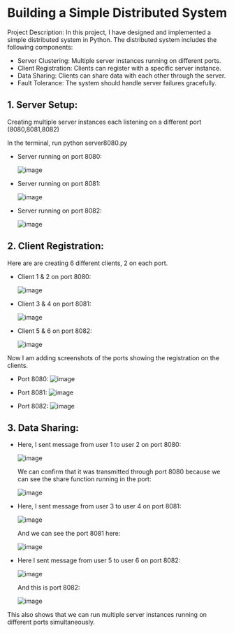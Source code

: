 # Building a Simple Distributed System

Project Description: In this project, I have designed and implemented a simple distributed system in Python. The distributed system includes the following components:

- Server Clustering: Multiple server instances running on different ports.
- Client Registration: Clients can register with a specific server instance.
- Data Sharing: Clients can share data with each other through the server.
- Fault Tolerance: The system should handle server failures gracefully.


## 1. Server Setup:

Creating multiple server instances each listening on a different port (8080,8081,8082) 

In the terminal, run python server8080.py 
- Server running on port 8080:

  ![image](https://github.com/krsnathkr/FlaskMessagingSystem/assets/66662960/eacea52e-46f5-48e7-a5e2-85b4c64e3043)

- Server running on port 8081:

  ![image](https://github.com/krsnathkr/FlaskMessagingSystem/assets/66662960/d6ef2b05-1607-4514-9cbe-b1194f7eec27)

- Server running on port 8082:

  ![image](https://github.com/krsnathkr/FlaskMessagingSystem/assets/66662960/dc605d6e-80cd-483c-ba8c-fa73cdfc44af)


## 2. Client Registration:

Here are are creating 6 different clients, 2 on each port.

- Client 1 & 2 on port 8080:

  ![image](https://github.com/krsnathkr/FlaskMessagingSystem/assets/66662960/f186f428-7ea3-4450-aa30-3f9c2b7ca9f9)

- Client 3 & 4 on port 8081:

  ![image](https://github.com/krsnathkr/FlaskMessagingSystem/assets/66662960/b87b51e3-2c9e-4f43-80f4-1863e8e7d10f)

- Client 5 & 6 on port 8082:

  ![image](https://github.com/krsnathkr/FlaskMessagingSystem/assets/66662960/f058050b-b8b1-477a-9f18-f1db224b1070)

Now I am adding screenshots of the ports showing the registration on the clients.

- Port 8080:
  ![image](https://github.com/krsnathkr/FlaskMessagingSystem/assets/66662960/87e45a8f-8a80-4d1e-bd2f-3b2cecb6d774)

- Port 8081:
  ![image](https://github.com/krsnathkr/FlaskMessagingSystem/assets/66662960/16a2774c-7a54-4207-bef4-95a4017bcc8d)

- Port 8082:
  ![image](https://github.com/krsnathkr/FlaskMessagingSystem/assets/66662960/9e727bac-da96-435d-8bfe-58e5a1fb1354)


## 3. Data Sharing:

- Here, I sent message from user 1 to user 2 on port 8080:
  
  ![image](https://github.com/krsnathkr/FlaskMessagingSystem/assets/66662960/83fe60ae-922e-4832-81fd-4174981f6e61)

  We can confirm that it was transmitted through port 8080 because we can see the share function running in the port:

  ![image](https://github.com/krsnathkr/FlaskMessagingSystem/assets/66662960/c03eb067-a325-4539-bb83-78e0efb159fc)

  
- Here, I sent message from user 3 to user 4 on port 8081:
  
  ![image](https://github.com/krsnathkr/FlaskMessagingSystem/assets/66662960/d809e286-b1e8-4265-a3c7-f7843700542e)
  
  And we can see the port 8081 here:

  ![image](https://github.com/krsnathkr/FlaskMessagingSystem/assets/66662960/25b48775-d2f0-4520-85c3-be7a189ad26b)

- Here I sent message from user 5 to user 6 on port 8082:

  ![image](https://github.com/krsnathkr/FlaskMessagingSystem/assets/66662960/39d5b2ad-67ee-4cf4-bf83-eb21178bcc92)

  And this is port 8082:

  ![image](https://github.com/krsnathkr/FlaskMessagingSystem/assets/66662960/40525150-7274-4e5c-9db9-6e00cc9bbf13)


This also shows that we can run multiple server instances running on different ports simultaneously.



  




